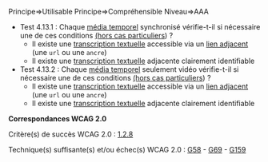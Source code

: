 Principe=>Utilisable
Principe=>Compréhensible
Niveau=>AAA

*   Test 4.13.1 : Chaque [média temporel](#mdia-temporel-type-son-vido-et-synchronis) synchronisé vérifie-t-il si nécessaire une de ces conditions [(hors cas particuliers](#critres-41--42--43--45--47--49--411--413 "Cas particuliers pour le critère 4.13")) ?
    *   Il existe une [transcription textuelle](#transcription-textuelle-media-temporel) accessible via un [lien adjacent](#lien) (une `url` ou une `ancre`)
    *   Il existe une [transcription textuelle](#transcription-textuelle-media-temporel) adjacente clairement identifiable
*   Test 4.13.2 : Chaque [média temporel](#mdia-temporel-type-son-vido-et-synchronis) seulement vidéo vérifie-t-il si nécessaire une de ces conditions [(hors cas particuliers](#critres-41--42--43--45--47--49--411--413 "Cas particuliers pour le critère 4.13")) ?
    *   Il existe une [transcription textuelle](#transcription-textuelle-media-temporel) accessible via un [lien adjacent](#lien) (une `url` ou une `ancre`)
    *   Il existe une [transcription textuelle](#transcription-textuelle-media-temporel) adjacente clairement identifiable

**Correspondances WCAG 2.0**

Critère(s) de succès WCAG 2.0 : [1.2.8](http://www.w3.org/Translations/WCAG20-fr/#media-equiv-text-doc)

Technique(s) suffisante(s) et/ou échec(s) WCAG 2.0 : [G58](http://www.w3.org/TR/WCAG-TECHS/G58.html) - [G69](http://www.w3.org/TR/WCAG-TECHS/G69.html) - [G159](http://www.w3.org/TR/WCAG-TECHS/G159.html)
